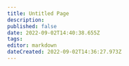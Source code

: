 ```yaml
---
title: Untitled Page
description: 
published: false
date: 2022-09-02T14:40:38.655Z
tags: 
editor: markdown
dateCreated: 2022-09-02T14:36:27.973Z
---
```


</div>